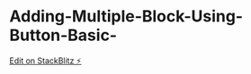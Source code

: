 # Adding-Multiple-Block-Using-Button-Basic-

[Edit on StackBlitz ⚡️](https://stackblitz.com/edit/angular-qztgxf)